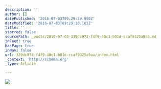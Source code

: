 ```yaml
---
description: ''
author: []
datePublished: '2016-07-03T09:29:29.990Z'
dateModified: '2016-07-03T09:29:10.105Z'
title: ''
starred: false
sourcePath: _posts/2016-07-03-339dc973-f4f9-40c1-b01d-ccaf9325a9aa.md
inFeed: true
hasPage: true
inNav: false
url: 339dc973-f4f9-40c1-b01d-ccaf9325a9aa/index.html
_context: 'http://schema.org'
_type: Article

---
```

![](https://the-grid-user-content.s3-us-west-2.amazonaws.com/7ea9c903-884e-4a05-8231-5c38a07f0027.jpg)